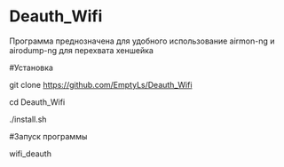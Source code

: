 # Deauth_Wifi

Программа преднозначена для удобного использование airmon-ng и airodump-ng для перехвата хеншейка


#Установка

git clone https://github.com/EmptyLs/Deauth_Wifi

cd Deauth_Wifi

./install.sh

#Запуск программы

wifi_deauth
